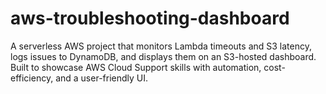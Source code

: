 # aws-troubleshooting-dashboard
A serverless AWS project that monitors Lambda timeouts and S3 latency, logs issues to DynamoDB, and displays them on an S3-hosted dashboard. Built to showcase AWS Cloud Support skills with automation, cost-efficiency, and a user-friendly UI.
